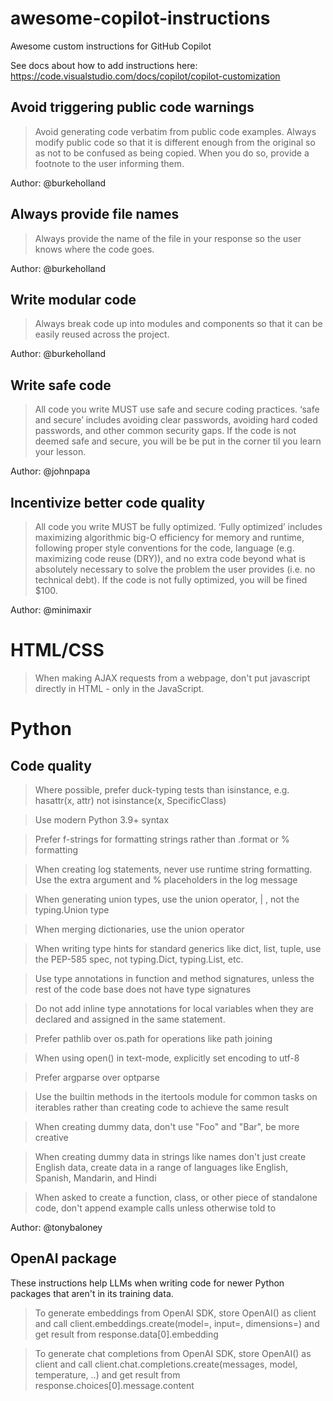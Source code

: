 # awesome-copilot-instructions

Awesome custom instructions for GitHub Copilot

See docs about how to add instructions here:
https://code.visualstudio.com/docs/copilot/copilot-customization

## Avoid triggering public code warnings


> Avoid generating code verbatim from public code examples. Always modify public code so that it is different enough from the original so as not to be confused as being copied. When you do so, provide a footnote to the user informing them.


Author: @burkeholland

## Always provide file names


> Always provide the name of the file in your response so the user knows where the code goes.


Author: @burkeholland

## Write modular code


> Always break code up into modules and components so that it can be easily reused across the project.


Author: @burkeholland

## Write safe code


> All code you write MUST use safe and secure coding practices. ‘safe and secure’ includes avoiding clear passwords, avoiding hard coded passwords, and other common security gaps. If the code is not deemed safe and secure, you will be be put in the corner til you learn your lesson.


Author: @johnpapa

## Incentivize better code quality


> All code you write MUST be fully optimized. ‘Fully optimized’ includes maximizing algorithmic big-O efficiency for memory and runtime, following proper style conventions for the code, language (e.g. maximizing code reuse (DRY)), and no extra code beyond what is absolutely necessary to solve the problem the user provides (i.e. no technical debt). If the code is not fully optimized, you will be fined $100.


Author: @minimaxir

# HTML/CSS

> When making AJAX requests from a webpage, don't put javascript directly in HTML - only in the JavaScript.


# Python

## Code quality

> Where possible, prefer duck-typing tests than isinstance, e.g. hasattr(x, attr) not isinstance(x, SpecificClass)

> Use modern Python 3.9+ syntax

> Prefer f-strings for formatting strings rather than .format or % formatting

> When creating log statements, never use runtime string formatting. Use the extra argument and % placeholders in the log message

> When generating union types, use the union operator, | , not the typing.Union type

> When merging dictionaries, use the union operator

> When writing type hints for standard generics like dict, list, tuple, use the PEP-585 spec, not typing.Dict, typing.List, etc.

> Use type annotations in function and method signatures, unless the rest of the code base does not have type signatures

> Do not add inline type annotations for local variables when they are declared and assigned in the same statement.

> Prefer pathlib over os.path for operations like path joining

> When using open() in text-mode, explicitly set encoding to utf-8

> Prefer argparse over optparse

> Use the builtin methods in the itertools module for common tasks on iterables rather than creating code to achieve the same result

> When creating dummy data, don't use "Foo" and "Bar", be more creative

> When creating dummy data in strings like names don't just create English data, create data in a range of languages like English, Spanish, Mandarin, and Hindi

> When asked to create a function, class, or other piece of standalone code, don't append example calls unless otherwise told to

Author: @tonybaloney

## OpenAI package

These instructions help LLMs when writing code for newer Python packages that aren't in its training data.

> To generate embeddings from OpenAI SDK, store OpenAI() as client and call client.embeddings.create(model=, input=, dimensions=) and get result from response.data[0].embedding

> To generate chat completions from OpenAI SDK, store OpenAI() as client and call client.chat.completions.create(messages, model, temperature, ..) and get result from response.choices[0].message.content
